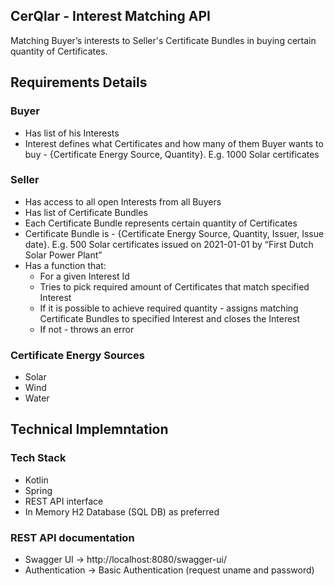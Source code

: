 ## CerQlar - Interest Matching API
Matching Buyer’s interests to Seller's Certificate Bundles in buying certain quantity of Certificates.

## Requirements Details
### Buyer
- Has list of his Interests
- Interest defines what Certificates and how many of them Buyer wants to buy -
{Certificate Energy Source, Quantity}. E.g. 1000 Solar certificates
### Seller
- Has access to all open Interests from all Buyers
- Has list of Certificate Bundles
- Each Certificate Bundle represents certain quantity of Certificates
- Certificate Bundle is - {Certificate Energy Source, Quantity, Issuer, Issue date}.
E.g. 500 Solar certificates issued on 2021-01-01 by “First Dutch Solar Power Plant”
- Has a function that:
  - For a given Interest Id
  - Tries to pick required amount of Certificates that match specified Interest
  - If it is possible to achieve required quantity - assigns matching Certificate
Bundles to specified Interest and closes the Interest
  - If not - throws an error
### Certificate Energy Sources
- Solar
- Wind
- Water

## Technical Implemntation
### Tech Stack
 - Kotlin
 - Spring
 - REST API interface
 - In Memory H2 Database (SQL DB) as preferred
### REST API documentation
 - Swagger UI -> http://localhost:8080/swagger-ui/
 - Authentication -> Basic Authentication (request uname and password)
